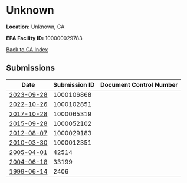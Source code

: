# Unknown

**Location:** Unknown, CA

**EPA Facility ID:** 100000029783

[Back to CA Index](../../index.md)

## Submissions

| Date | Submission ID | Document Control Number |
|------|--------------|-------------------------|
| [2023-09-28](submissions/1000106868.md) | 1000106868 |  |
| [2022-10-26](submissions/1000102851.md) | 1000102851 |  |
| [2017-10-28](submissions/1000065319.md) | 1000065319 |  |
| [2015-09-28](submissions/1000052102.md) | 1000052102 |  |
| [2012-08-07](submissions/1000029183.md) | 1000029183 |  |
| [2010-03-30](submissions/1000012351.md) | 1000012351 |  |
| [2005-04-01](submissions/42514.md) | 42514 |  |
| [2004-06-18](submissions/33199.md) | 33199 |  |
| [1999-06-14](submissions/2406.md) | 2406 |  |
